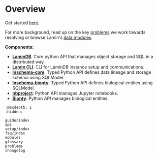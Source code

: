 # Overview

Get started [here](/guide/index).

For more background, read up on the key [problems](problems) we work towards resolving or browse Lamin's [data modules](modules).

**Components:**

- **[LaminDB](/guide/index)**. Core python API that manages object storage and SQL in a distributed way.
- **[Lamin CLI](<(/guide/setup/index)>)**. CLI for LaminDB instance setup and communications.
- **[lnschema-core](https://lamin.ai/docs/lnschema-core)**. Typed Python API defines data lineage and storage schema using SQLModel.
- **[lnschema-bionty](https://lamin.ai/docs/lnschema-bionty)**. Typed Python API defines biological entities using SQLModel.
- **[nbproject](https://lamin.ai/docs/nbproject)**. Python API manages Jupyter notebooks.
- **[Bionty](https://lamin.ai/docs/bionty)**. Python API manages biological entities.

```{toctree}
:maxdepth: 1
:hidden:

guide/index
api
setup/index
faq/index
modules
glossary
problems
changelog
```
